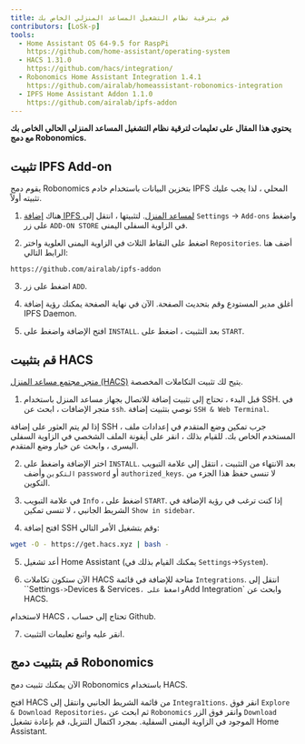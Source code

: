 ```yaml
---
title: قم بترقية نظام التشغيل المساعد المنزلي الخاص بك
contributors: [LoSk-p]
tools:   
  - Home Assistant OS 64-9.5 for RaspPi 
    https://github.com/home-assistant/operating-system
  - HACS 1.31.0
    https://github.com/hacs/integration/
  - Robonomics Home Assistant Integration 1.4.1
    https://github.com/airalab/homeassistant-robonomics-integration
  - IPFS Home Assistant Addon 1.1.0
    https://github.com/airalab/ipfs-addon
---
```


**يحتوي هذا المقال على تعليمات لترقية نظام التشغيل المساعد المنزلي الحالي الخاص بك مع دمج Robonomics.**

<robo-wiki-picture src="home-assistant/homeassistant_os.png" />

## تثبيت IPFS Add-on


يقوم دمج Robonomics بتخزين البيانات باستخدام خادم IPFS المحلي ، لذا يجب عليك تثبيته أولاً. 

<robo-wiki-video autoplay loop controls :videos="[{src: 'QmdAmUHW9bpTU6sUwBYu4ai4DVJ6nZ5xerjM9exvooGKGq', type:'mp4'}]" />

1. هناك [إضافة IPFS لمساعد المنزل](https://github.com/airalab/ipfs-addon). لتثبيتها ، انتقل إلى `Settings` -> `Add-ons` واضغط على زر `ADD-ON STORE` في الزاوية السفلى اليمنى.

2. اضغط على النقاط الثلاث في الزاوية اليمنى العلوية واختر `Repositories`. أضف هنا الرابط التالي:

<code-helper copy>

```
https://github.com/airalab/ipfs-addon
```

</code-helper>

3. اضغط على زر `ADD`.

4. أغلق مدير المستودع وقم بتحديث الصفحة. الآن في نهاية الصفحة يمكنك رؤية إضافة IPFS Daemon.

5. افتح الإضافة واضغط على `INSTALL`. بعد التثبيت ، اضغط على `START`.

## قم بتثبيت HACS

[متجر مجتمع مساعد المنزل (HACS)](https://hacs.xyz/) يتيح لك تثبيت التكاملات المخصصة.

<robo-wiki-video autoplay loop controls :videos="[{src: 'QmYJFpxrww9PRvcAUhdgKufeDbyUFoBZTREZHPgV452kzs', type:'mp4'}]" />

1. قبل البدء ، تحتاج إلى تثبيت إضافة للاتصال بجهاز مساعد المنزل باستخدام SSH. في متجر الإضافات ، ابحث عن `ssh`. نوصي بتثبيت إضافة `SSH & Web Terminal`.

<robo-wiki-note type="warning" title="Warning">

  إذا لم يتم العثور على إضافة SSH ، جرب تمكين وضع المتقدم في إعدادات ملف المستخدم الخاص بك. للقيام بذلك ، انقر على أيقونة الملف الشخصي في الزاوية السفلى اليسرى ، وابحث عن خيار وضع المتقدم.

</robo-wiki-note>

2. اختر الإضافة واضغط على `INSTALL`. بعد الانتهاء من التثبيت ، انتقل إلى علامة التبويب `التكوين` وأضف `password` أو `authorized_keys`. لا تنسى حفظ هذا الجزء من التكوين.

3. في علامة التبويب `Info` ، اضغط على `START`. إذا كنت ترغب في رؤية الإضافة في الشريط الجانبي ، لا تنسى تمكين `Show in sidebar`.

<robo-wiki-video autoplay loop controls :videos="[{src: 'QmcijfJ45fmW9omB67xWyPKvHhZuwLMTTQ7DBqnyxHUXR1', type:'mp4'}]" />

4. افتح إضافة SSH وقم بتشغيل الأمر التالي:

<code-helper copy additionalLine="Home Assistant Command Line">

```bash
wget -O - https://get.hacs.xyz | bash -
```

</code-helper>

5. أعد تشغيل Home Assistant (يمكنك القيام بذلك في `Settings`->`System`).

6. الآن ستكون تكاملات HACS متاحة للإضافة في قائمة `Integrations`. انتقل إلى ``Settings`->`Devices & Services` ، واضغط على `Add Integration` وابحث عن HACS.

<robo-wiki-note type="warning" title="Warning">

  لاستخدام HACS ، تحتاج إلى حساب Github.

</robo-wiki-note>

7. انقر عليه واتبع تعليمات التثبيت. 

## قم بتثبيت دمج Robonomics

الآن يمكنك تثبيت دمج Robonomics باستخدام HACS.

<robo-wiki-video autoplay loop controls :videos="[{src: 'QmUodGanHyTE8hCJdcCHzvdnmuyVVGvnfTuYvYTPVKhh5d', type:'mp4'}]" />

افتح HACS من قائمة الشريط الجانبي وانتقل إلى `Integra1tions`. انقر فوق `Explore & Download Repositories`، ثم ابحث عن `Robonomics` وانقر فوق الزر `Download` الموجود في الزاوية اليمنى السفلية. بمجرد اكتمال التنزيل، قم بإعادة تشغيل Home Assistant.